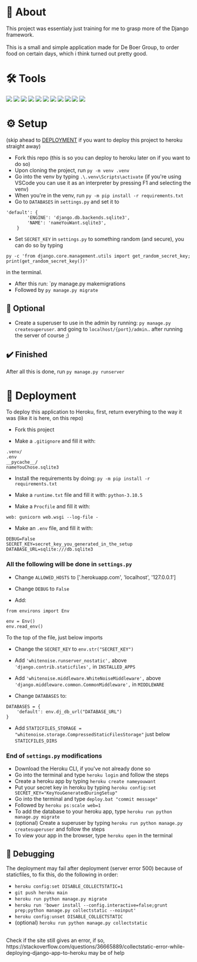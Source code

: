 # 📙 About
This project was essentialy just training for me to grasp more of the Django framework.
<br><br>
This is a small and simple application made for De Boer Group, to order food on certain days, which i think turned out pretty good.

# 🛠️ Tools 
![](https://img.shields.io/badge/Windows-informational?style=flat&logo=Windows&logoColor=white&color=0078D6)
![](https://img.shields.io/badge/Django-informational?style=flat&logo=Django&logoColor=white&color=092E20)
![](https://img.shields.io/badge/Python-informational?style=flat&logo=Python&logoColor=white&color=3776AB)
![](https://img.shields.io/badge/SQLite-informational?style=flat&logo=SQLite&logoColor=white&color=003B57)
![](https://img.shields.io/badge/PostgreSQL-informational?style=flat&logo=PostgreSQL&logoColor=white&color=4169E1)
![](https://img.shields.io/badge/Javascript-informational?style=flat&logo=JavaScript&logoColor=white&color=F7DF1E)
![](https://img.shields.io/badge/HTML-informational?style=flat&logo=HTML5&logoColor=white&color=E34F26)
![](https://img.shields.io/badge/Bootstrap-informational?style=flat&logo=Bootstrap&logoColor=white&color=7952B3)
![](https://img.shields.io/badge/Batch-informational?style=flat&logo=PowerShell&logoColor=white&color=FF0000)
![](https://img.shields.io/badge/Git-informational?style=flat&logo=Git&logoColor=white&color=F05032)
![](https://img.shields.io/badge/Heroku-informational?style=flat&logo=Heroku&logoColor=white&color=430098)

# ⚙️ Setup
(skip ahead to [DEPLOYMENT](#-deployment) if you want to deploy this project to heroku straight away)
* Fork this repo (this is so you can deploy to heroku later on if you want to do so)
* Upon cloning the project, run `py -m venv .venv`
* Go into the venv by typing `.\.venv\Scripts\activate`
(if you're using VSCode you can use it as an interpreter by pressing F1 and selecting the venv)
* When you're in the venv, run `py -m pip install -r requirements.txt`
* Go to `DATABASES` in `settings.py` and set it to 
```
'default': {
        'ENGINE': 'django.db.backends.sqlite3',
        'NAME': 'nameYouWant.sqlite3',
    }
```
* Set `SECRET_KEY` in `settings.py` to something random (and secure), you can do so by typing <br>
```
py -c 'from django.core.management.utils import get_random_secret_key; print(get_random_secret_key())'
```
in the terminal.
* After this run: `py manage.py makemigrations
* Followed by `py manage.py migrate`

## 🤔 Optional
* Create a superuser to use in the admin by running: `py manage.py createsuperuser`. and going to `localhost/{port}/admin`.. after running the server of course ;)

## ✔️ Finished
After all this is done, run `py manage.py runserver`

# 🚀 Deployment
To deploy this application to Heroku, first, return everything to the way it was (like it is here, on this repo)
* Fork this project

* Make a `.gitignore` and fill it with:
```
.venv/
.env
__pycache__/
nameYouChose.sqlite3
```

* Install the requirements by doing: `py -m pip install -r requirements.txt`

* Make a `runtime.txt` file and fill it with: `python-3.10.5`

* Make a `Procfile` and fill it with: 
```
web: gunicorn web.wsgi --log-file -
```

* Make an `.env` file, and fill it with:
```
DEBUG=False
SECRET_KEY=secret_key_you_generated_in_the_setup
DATABASE_URL=sqlite:///db.sqlite3
```

### All the following will be done in `settings.py`
* Change `ALLOWED_HOSTS` to ['.herokuapp.com', 'localhost', '127.0.0.1']
* Change `DEBUG` to `False`

* Add:
```
from environs import Env

env = Env()
env.read_env()
```
To the top of the file, just below imports

* Change the `SECRET_KEY` to `env.str("SECRET_KEY")`
* Add `'whitenoise.runserver_nostatic',` above `'django.contrib.staticfiles',` in `INSTALLED_APPS`
* Add `'whitenoise.middleware.WhiteNoiseMiddleware',` above `'django.middleware.common.CommonMiddleware',` in `MIDDLEWARE`

* Change `DATABASES` to:
```
DATABASES = {
    'default': env.dj_db_url("DATABASE_URL")
}
```

* Add `STATICFILES_STORAGE = "whitenoise.storage.CompressedStaticFilesStorage"` just below `STATICFILES_DIRS`
### End of `settings.py` modifications


* Download the Heroku CLI, if you've not already done so
* Go into the terminal and type `heroku login` and follow the steps
* Create a heroku app by typing `heroku create nameyouwant`
* Put your secret key in heroku by typing `heroku config:set SECRET_KEY="KeyYouGeneratedDuringSetup"`
* Go into the terminal and type `deploy.bat "commit message"`
* Followed by `heroku ps:scale web=1`
* To add the database to your heroku app, type `heroku run python manage.py migrate`
* (optional) Create a superuser by typing `heroku run python manage.py createsuperuser` and follow the steps
* To view your app in the browser, type `heroku open` in the terminal

## 🐛 Debugging
The deployment may fail after deployment (server error 500) because of staticfiles, to fix this, do the following in order:
* `heroku config:set DISABLE_COLLECTSTATIC=1`
* `git push heroku main`
* `heroku run python manage.py migrate`
* `heroku run 'bower install --config.interactive=false;grunt prep;python manage.py collectstatic --noinput'`
* `heroku config:unset DISABLE_COLLECTSTATIC`
* (optional) `heroku run python manage.py collectstatic`
<br>
Check if the site still gives an error, if so, https://stackoverflow.com/questions/36665889/collectstatic-error-while-deploying-django-app-to-heroku may be of help
